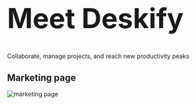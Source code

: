 <h1 style="font-size: 4rem; border-bottom: none;">Meet Deskify</h1> Collaborate, manage projects, and reach new productivity peaks

## Marketing page
![marketing page](https://github.com/DemaPy/Deskify/assets/80632445/f3d45bf5-80cf-4098-9632-cba4a3a18c62)
